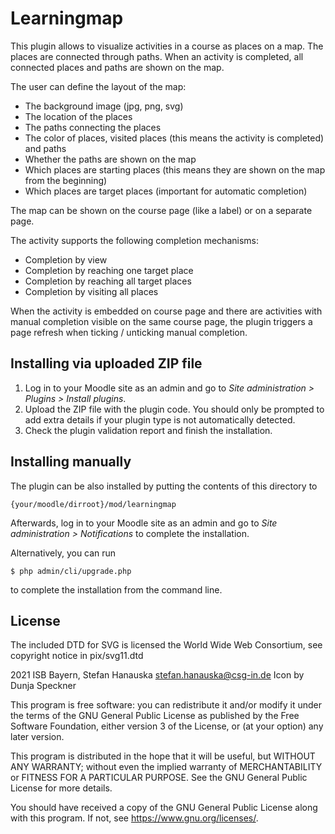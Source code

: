 # Learningmap #

This plugin allows to visualize activities in a course as places on a map.
The places are connected through paths. When an activity is completed, all
connected places and paths are shown on the map.

The user can define the layout of the map:
- The background image (jpg, png, svg)
- The location of the places
- The paths connecting the places
- The color of places, visited places (this means the activity is completed) and paths
- Whether the paths are shown on the map
- Which places are starting places (this means they are shown on the map from the beginning)
- Which places are target places (important for automatic completion)

The map can be shown on the course page (like a label) or on a separate page.

The activity supports the following completion mechanisms:
- Completion by view
- Completion by reaching one target place
- Completion by reaching all target places
- Completion by visiting all places

When the activity is embedded on course page and there are activities with manual completion
visible on the same course page, the plugin triggers a page refresh when ticking / unticking
manual completion.


## Installing via uploaded ZIP file ##

1. Log in to your Moodle site as an admin and go to _Site administration >
   Plugins > Install plugins_.
2. Upload the ZIP file with the plugin code. You should only be prompted to add
   extra details if your plugin type is not automatically detected.
3. Check the plugin validation report and finish the installation.

## Installing manually ##

The plugin can be also installed by putting the contents of this directory to

    {your/moodle/dirroot}/mod/learningmap

Afterwards, log in to your Moodle site as an admin and go to _Site administration >
Notifications_ to complete the installation.

Alternatively, you can run

    $ php admin/cli/upgrade.php

to complete the installation from the command line.

## License ##

The included DTD for SVG is licensed the World Wide Web Consortium, see copyright
notice in pix/svg11.dtd

2021 ISB Bayern, Stefan Hanauska <stefan.hanauska@csg-in.de>
Icon by Dunja Speckner

This program is free software: you can redistribute it and/or modify it under
the terms of the GNU General Public License as published by the Free Software
Foundation, either version 3 of the License, or (at your option) any later
version.

This program is distributed in the hope that it will be useful, but WITHOUT ANY
WARRANTY; without even the implied warranty of MERCHANTABILITY or FITNESS FOR A
PARTICULAR PURPOSE.  See the GNU General Public License for more details.

You should have received a copy of the GNU General Public License along with
this program.  If not, see <https://www.gnu.org/licenses/>.

